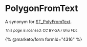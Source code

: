 # PolygonFromText

A synonym for [ST\_PolyFromText](st_polyfromtext.md).

<sub>_This page is licensed: CC BY-SA / Gnu FDL_</sub>

{% @marketo/form formId="4316" %}
